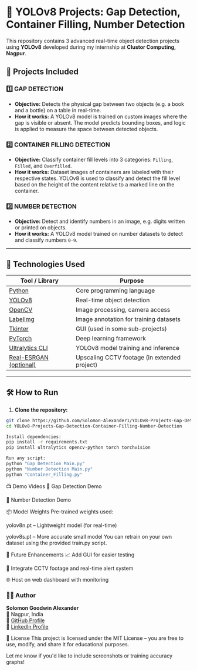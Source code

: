 # 🚀 YOLOv8 Projects: Gap Detection, Container Filling, Number Detection

This repository contains 3 advanced real-time object detection projects using **YOLOv8** developed during my internship at **Clustor Computing, Nagpur**.

## 📁 Projects Included

### 1️⃣ GAP DETECTION
- **Objective:** Detects the physical gap between two objects (e.g. a book and a bottle) on a table in real-time.
- **How it works:** A YOLOv8 model is trained on custom images where the gap is visible or absent. The model predicts bounding boxes, and logic is applied to measure the space between detected objects.

### 2️⃣ CONTAINER FILLING DETECTION
- **Objective:** Classify container fill levels into 3 categories: `Filling`, `Filled`, and `Overfilled`.
- **How it works:** Dataset images of containers are labeled with their respective states. YOLOv8 is used to classify and detect the fill level based on the height of the content relative to a marked line on the container.

### 3️⃣ NUMBER DETECTION
- **Objective:** Detect and identify numbers in an image, e.g. digits written or printed on objects.
- **How it works:** A YOLOv8 model trained on number datasets to detect and classify numbers `0-9`.

---

## 🧠 Technologies Used

| Tool / Library | Purpose |
|----------------|---------|
| [Python](https://www.python.org/) | Core programming language |
| [YOLOv8](https://github.com/ultralytics/ultralytics) | Real-time object detection |
| [OpenCV](https://opencv.org/) | Image processing, camera access |
| [LabelImg](https://github.com/tzutalin/labelImg) | Image annotation for training datasets |
| [Tkinter](https://docs.python.org/3/library/tkinter.html) | GUI (used in some sub-projects) |
| [PyTorch](https://pytorch.org/) | Deep learning framework |
| [Ultralytics CLI](https://docs.ultralytics.com/) | YOLOv8 model training and inference |
| [Real-ESRGAN (optional)](https://github.com/xinntao/Real-ESRGAN) | Upscaling CCTV footage (in extended project) |

---


## 🛠️ How to Run

1. **Clone the repository:**

```bash
git clone https://github.com/Solomon-Alexander1/YOLOv8-Projects-Gap-Detection-Container-Filling-Number-Detection.git
cd YOLOv8-Projects-Gap-Detection-Container-Filling-Number-Detection

Install dependencies:
pip install -r requirements.txt
pip install ultralytics opencv-python torch torchvision

Run any script:
python "Gap Detection Main.py"
python "Number Detection Main.py"
python "Container_Filling.py"
```
📺 Demo Videos
🔗 Gap Detection Demo

🔗 Number Detection Demo

📦 Model Weights
Pre-trained weights used:

yolov8n.pt – Lightweight model (for real-time)

yolov8s.pt – More accurate small model
You can retrain on your own dataset using the provided train.py script.

📌 Future Enhancements
📈 Add GUI for easier testing

🧠 Integrate CCTV footage and real-time alert system

🌐 Host on web dashboard with monitoring

### 🙋‍♂️ Author

**Solomon Goodwin Alexander**  
📍 Nagpur, India  
🔗 [GitHub Profile](https://github.com/Solomon-Alexander1)  
🔗 [LinkedIn Profile](https://www.linkedin.com/in/solomon-alexander-184733170/)

📜 License
This project is licensed under the MIT License – you are free to use, modify, and share it for educational purposes.


Let me know if you'd like to include screenshots or training accuracy graphs!
